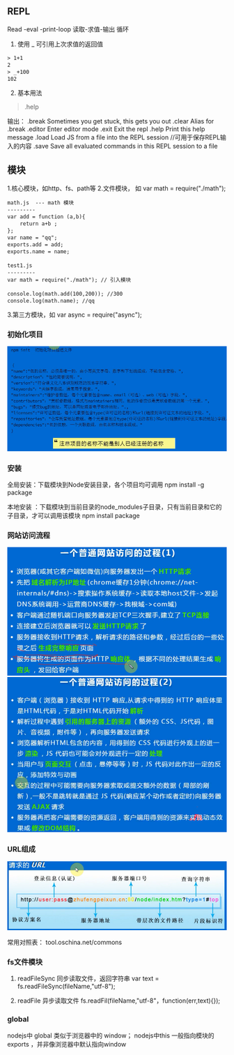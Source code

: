 ## REPL
Read -eval -print-loop 读取-求值-输出 循环

1. 使用 _ 可引用上次求值的返回值

```
> 1+1
2
> _+100
102
```

2. 基本用法
> .help

输出：
.break    Sometimes you get stuck, this gets you out
.clear    Alias for .break
.editor   Enter editor mode
.exit     Exit the repl
.help     Print this help message
.load     Load JS from a file into the REPL session  //可用于保存REPL输入的内容
.save     Save all evaluated commands in this REPL session to a file



## 模块

1.核心模块，如http、fs、path等
2.文件模块， 如 var math = require("./math");

```
math.js  --- math 模块
---------
var add = function (a,b){
    return a+b ;
};
var name = "qq";
exports.add = add;
exports.name = name;

test1.js
---------
var math = require("./math"); // 引入模块

console.log(math.add(100,200)); //300
console.log(math.name); //qq
```

3.第三方模块，如 var async = require("async");



### 初始化项目
![](./init.png)


### 安装

全局安装：下载模块到Node安装目录，各个项目均可调用
npm install -g package

本地安装 ：下载模块到当前目录的node_modules子目录，只有当前目录和它的子目录，才可以调用该模块
npm install package

### 网站访问流程

![](./process1.png)
![](./process2.png)

### URL组成
![](./url组成.png)


常用对照表：
tool.oschina.net/commons


### fs文件模块

1. readFileSync 同步读取文件，返回字符串
var text = fs.readFileSync(fileName,"utf-8");

2. readFile 异步读取文件
fs.readFil(fileName,"utf-8"，function(err,text){});


### global
nodejs中 global 类似于浏览器中的 window；
nodejs中this 一般指向模块的exports ，并非像浏览器中默认指向window